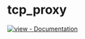 # tcp_proxy <div align="center">
<a href="https://www.codexpace.ml/2022/03/tcp-proxy.html" title="Go to project documentation"><img src="https://img.shields.io/badge/view-Documentation-blue?style=for-the-badge" alt="view - Documentation"></a>
</div>

